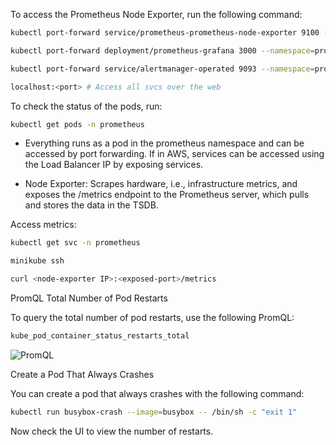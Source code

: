 To access the Prometheus Node Exporter, run the following command:

```bash
kubectl port-forward service/prometheus-prometheus-node-exporter 9100 --namespace=prometheus

kubectl port-forward deployment/prometheus-grafana 3000 --namespace=prometheus # To access Grafana

kubectl port-forward service/alertmanager-operated 9093 --namespace=prometheus # To access Alert-Manager

localhost:<port> # Access all svcs over the web

```
To check the status of the pods, run:

```bash
kubectl get pods -n prometheus
```

- Everything runs as a pod in the prometheus namespace and can be accessed by port forwarding. If in AWS, services can be accessed using the Load Balancer IP by exposing services.

- Node Exporter: Scrapes hardware, i.e., infrastructure metrics, and exposes the /metrics endpoint to the Prometheus server, which pulls and stores the data in the TSDB.

Access metrics:

```bash
kubectl get svc -n prometheus

minikube ssh

curl <node-exporter IP>:<exposed-port>/metrics
```

PromQL
Total Number of Pod Restarts

To query the total number of pod restarts, use the following PromQL:

```bash
kube_pod_container_status_restarts_total
```
![PromQL]([(https://github.com/RanjanPRS/Monitoring-and-Logging/blob/main/PROMETHEUS/kube_pod_container_status_restarts_total.png)](https://github.com/RanjanPRS/Monitoring-and-Logging/blob/main/PROMETHEUS/kube_pod_container_status_restarts_total.png))

Create a Pod That Always Crashes

You can create a pod that always crashes with the following command:

```bash
kubectl run busybox-crash --image=busybox -- /bin/sh -c "exit 1"
```

Now check the UI to view the number of restarts.

